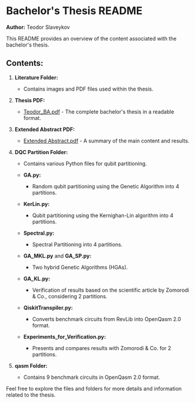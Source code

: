 # Bachelor's Thesis README

**Author:** Teodor Slaveykov

This README provides an overview of the content associated with the bachelor's thesis.

## Contents:

1. **Literature Folder:**
   - Contains images and PDF files used within the thesis.

2. **Thesis PDF:**
   - [Teodor_BA.pdf](Teodor_BA.pdf) - The complete bachelor's thesis in a readable format.

3. **Extended Abstract PDF:**
   - [Extended Abstract.pdf](Extended%20Abstract.pdf) - A summary of the main content and results.

4. **DQC Partition Folder:**
   - Contains various Python files for qubit partitioning.
   
   - **GA.py:**
     - Random qubit partitioning using the Genetic Algorithm into 4 partitions.
   
   - **KerLin.py:**
     - Qubit partitioning using the Kernighan-Lin algorithm into 4 partitions.
   
   - **Spectral.py:**
     - Spectral Partitioning into 4 partitions.
   
   - **GA_MKL.py** and **GA_SP.py:**
     - Two hybrid Genetic Algorithms (HGAs).

   - **GA_KL.py:**
     - Verification of results based on the scientific article by Zomorodi & Co., considering 2 partitions.
   
   - **QiskitTranspiler.py:**
     - Converts benchmark circuits from RevLib into OpenQasm 2.0 format.
   
   - **Experiments_for_Verification.py:**
     - Presents and compares results with Zomorodi & Co. for 2 partitions.

5. **qasm Folder:**
   - Contains 9 benchmark circuits in OpenQasm 2.0 format.

Feel free to explore the files and folders for more details and information related to the thesis.






